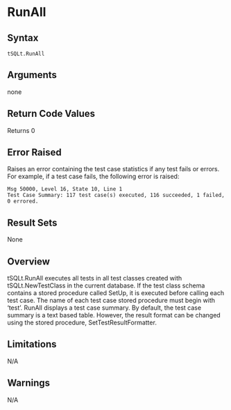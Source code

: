 # RunAll

## Syntax
`tSQLt.RunAll`

## Arguments
none

## Return Code Values
Returns 0

## Error Raised
Raises an error containing the test case statistics if any test fails or errors. For example, if a test case fails, the following error is raised:
```
Msg 50000, Level 16, State 10, Line 1
Test Case Summary: 117 test case(s) executed, 116 succeeded, 1 failed, 0 errored.
```

## Result Sets
None

## Overview
tSQLt.RunAll executes all tests in all test classes created with tSQLt.NewTestClass in the current database. If the test class schema contains a stored procedure called SetUp, it is executed before calling each test case. The name of each test case stored procedure must begin with ‘test’. RunAll displays a test case summary. By default, the test case summary is a text based table. However, the result format can be changed using the stored procedure, SetTestResultFormatter.

## Limitations
N/A

## Warnings
N/A
